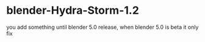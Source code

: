 # blender-Hydra-Storm-1.2
you add something until blender 5.0 release, when blender 5.0 is beta it only fix
